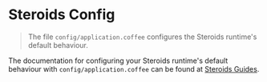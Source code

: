 Steroids&nbsp;Config
====================

> The file `config/application.coffee` configures the Steroids runtime's default behaviour.

The documentation for configuring your Steroids runtime's default behaviour with `config/application.coffee` can be found at [Steroids Guides](http://guides.appgyver.com/steroids/guides/project_configuration/config-application-coffee/).